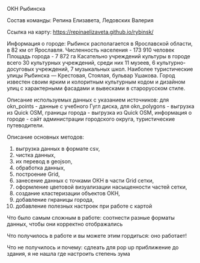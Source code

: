 ОКН Рыбинска

Состав команды: Репина Елизавета, Ледовских Валерия

Ссылка на карту: https://repinaelizaveta.github.io/rybinsk/

Информация о городе: 
Рыбинск располагается в Ярославской области, в 82 км от Ярославля. 
Численность населения - 173 910 человек
Площадь города - 7 872 га
Касательно учреждений культуры в городе всего 30 культурных учреждений, среди них 11 музеев, 6 культурно-досуговых учреждений, 7 музыкальных школ. Наиболее туристические улицы Рыбинска — Крестовая, Стоялая, бульвар Ушакова. Город известен своим ярким и колоритным культурным кодом и дизайном улиц с характерными фасадами и вывесками в старорусском стиле.

Описание используемых данных с указанием источников: 
для okn_points - данные с учебного Гугл диска, 
для okn_polygons - выгрузка из Quick OSM, 
границы города - выгрузка из Quick OSM, 
информация о городе - сайт администрации городского округа, туристические путеводители.

Описание основных методов: 
1. выгрузка данных в формате csv,
2. чистка данных,
3. их перевод в geojson,
4. обработка данных,
5. построение Grid,
6. занесение данных с точками ОКН в части Grid сетки,
7. оформление цветовой визуализации насыщенности частей сетки,
8. создание кластеризации объектов ОКН,
9. добавление гнраницы города,
10. добавление полезных настроек при работе с картой

Что было самым сложным в работе: соотнести разные форматы данных, чтобы они корректно отображались

Что получилось в работе и вы можете этим гордиться: оно работает!

Что не получилось и почему: сдлеать для pop up приближение до здания, я не нашла где настроить степень зума
